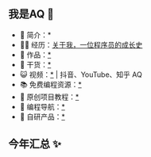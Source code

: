<!--
**QXB999778/QXB999778** is a ✨ _special_ ✨ repository because its `README.md` (this file) appears on your GitHub profile.

Here are some ideas to get you started:

- 🔭 I’m currently working on ...
- 🌱 I’m currently learning ...
- 👯 I’m looking to collaborate on ...
- 🤔 I’m looking for help with ...
- 💬 Ask me about ...
- 📫 How to reach me: ...
- 😄 Pronouns: ...
- ⚡ Fun fact: ...
-->
## 我是AQ 👋

- 🐧 简介：*
- 👨‍💻 经历：<a href="#" target="_blank">关于我，一位程序员的成长史</a>
- 🏡 作品：<a href="#" target="_blank">*</a>
- 🌱 干货：<a href="#" target="_blank">*</a>
- 😺 视频：<a href="#" target="_blank">*</a> | 抖音、YouTube、知乎 AQ
- 📚 免费编程资源：<a href="#" target="_blank">*</a>
- 💬 原创项目教程：<a href="#" target="_blank">*</a>
- 👭 编程导航：<a href="#" target="_blank">*</a>
- 🤖 自研产品：<a href="#" target="_blank">*</a>


## 今年汇总 ✨


